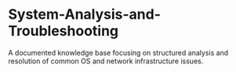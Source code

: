 # System-Analysis-and-Troubleshooting
A documented knowledge base focusing on structured analysis and resolution of common OS and network infrastructure issues.
